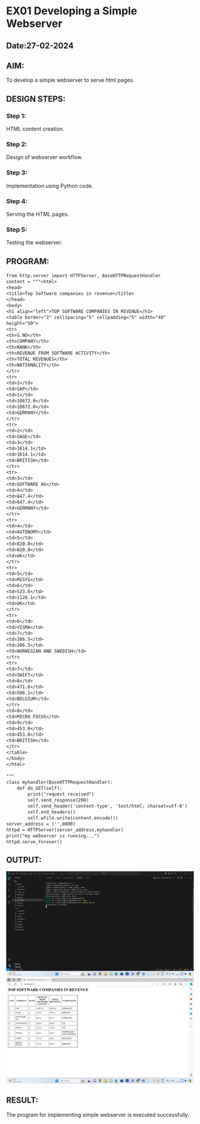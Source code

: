 # EX01 Developing a Simple Webserver
## Date:27-02-2024

## AIM:
To develop a simple webserver to serve html pages.

## DESIGN STEPS:
### Step 1: 
HTML content creation.

### Step 2:
Design of webserver workflow.

### Step 3:
Implementation using Python code.

### Step 4:
Serving the HTML pages.

### Step 5:
Testing the webserver.

## PROGRAM:
```
from http.server import HTTPServer, BaseHTTPRequestHandler
content = """<html>
<head>
<title>Top Software companies in revenue</title>
</head>
<body>
<h1 align="left">TOP SOFTWARE COMPANIES IN REVENUE</h1>
<table border="2" cellspacing="5" cellpadding="5" width="40" height="50">
<tr>
<th>S.NO</th>
<th>COMPANY</th>
<th>RANK</th>
<th>REVENUE FROM SOFTWARE ACTIVITY</th>
<th>TOTAL REVENUES</th>
<th>NATIONALITY</th>
</tr>
<tr>
<td>1</td>
<td>SAP</td>
<td>1</td>
<td>10672.0</td>
<td>10672.0</td>
<td>GERMANY</td>
</tr>
<tr>
<td>2</td>
<td>SAGE</td>
<td>3</td>
<td>1614.1</td>
<td>1614.1</td>
<td>BRITISH</td>
</tr>
<tr>
<td>3</td>
<td>SOFTWARE AG</td>
<td>4</td>
<td>847.4</td>
<td>847.4</td>
<td>GERMANY</td>
</tr>
<tr>
<td>4</td>
<td>AUTONOMY</td>
<td>5</td>
<td>820.0</td>
<td>820.0</td>
<td>UK</td>
</tr>
<tr>
<td>5</td>
<td>MISYS</td>
<td>6</td>
<td>523.6</td>
<td>1126.1</td>
<td>UK</td>
</tr>
<tr>
<td>6</td>
<td>VISMA</td>
<td>7</td>
<td>386.5</td>
<td>386.5</td>
<td>NORWEGIAN AND SWEDISH</td>
</tr>
<tr>
<td>7</td>
<td>SWIFT</td>
<td>8</td>
<td>471.6</td>
<td>586.1</td>
<td>BELGIUM</td>
</tr>
<td>8</td>
<td>MICRO FOCUS</td>
<td>9</td>
<td>453.0</td>
<td>453.0</td>
<td>BRITISH</td>
</tr>
</table>
</body>
</html>

"""
class myhandler(BaseHTTPRequestHandler):
    def do_GET(self):
        print("request received")
        self.send_response(200)
        self.send_header('content-type', 'text/html; charset=utf-8')
        self.end_headers()
        self.wfile.write(content.encode())
server_address = ('',8000)
httpd = HTTPServer(server_address,myhandler)
print("my webserver is running...")
httpd.serve_forever()

```


## OUTPUT:

![alt text](<Screenshot (19).png>)
![alt text](<Screenshot (20).png>)


## RESULT:
The program for implementing simple webserver is executed successfully.

